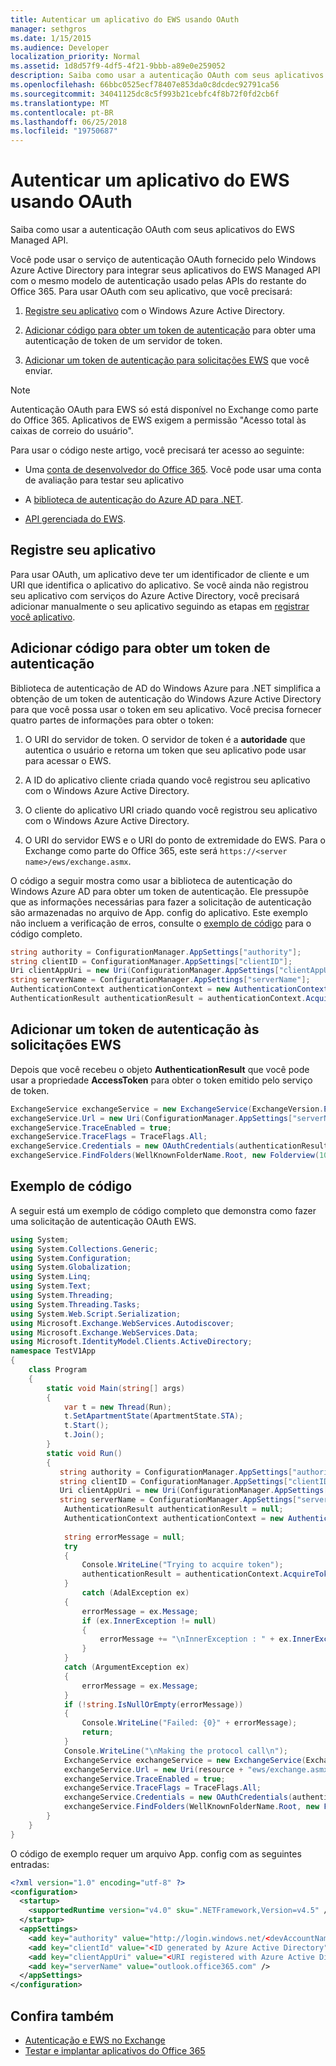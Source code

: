 ```yaml
---
title: Autenticar um aplicativo do EWS usando OAuth
manager: sethgros
ms.date: 1/15/2015
ms.audience: Developer
localization_priority: Normal
ms.assetid: 1d8d57f9-4df5-4f21-9bbb-a89e0e259052
description: Saiba como usar a autenticação OAuth com seus aplicativos do EWS Managed API.
ms.openlocfilehash: 66bbc0525ecf78407e853da0c8dcdec92791ca56
ms.sourcegitcommit: 34041125dc8c5f993b21cebfc4f8b72f0fd2cb6f
ms.translationtype: MT
ms.contentlocale: pt-BR
ms.lasthandoff: 06/25/2018
ms.locfileid: "19750687"
---
```

# <a name="authenticate-an-ews-application-by-using-oauth"></a>Autenticar um aplicativo do EWS usando OAuth

Saiba como usar a autenticação OAuth com seus aplicativos do EWS Managed API.
  
Você pode usar o serviço de autenticação OAuth fornecido pelo Windows Azure Active Directory para integrar seus aplicativos do EWS Managed API com o mesmo modelo de autenticação usado pelas APIs do restante do Office 365. Para usar OAuth com seu aplicativo, que você precisará:
  
1. [Registre seu aplicativo](#bk_register) com o Windows Azure Active Directory. 
    
2. [Adicionar código para obter um token de autenticação](#bk_getToken) para obter uma autenticação de token de um servidor de token. 
    
3. [Adicionar um token de autenticação para solicitações EWS](#bk_useToken) que você enviar. 
    
> [!NOTE]
> Autenticação OAuth para EWS só está disponível no Exchange como parte do Office 365. Aplicativos de EWS exigem a permissão "Acesso total às caixas de correio do usuário". 
  
Para usar o código neste artigo, você precisará ter acesso ao seguinte:
  
- Uma [conta de desenvolvedor do Office 365](http://office.microsoft.com/compare-office-365-for-business-plans-FX102918419.aspx.aspx). Você pode usar uma conta de avaliação para testar seu aplicativo
    
- A [biblioteca de autenticação do Azure AD para .NET](http://msdn.microsoft.com/en-us/library/office/jj573266.aspx.aspx).
    
- [API gerenciada do EWS](https://github.com/officedev/ews-managed-api.aspx).

<a name="bk_register"> </a>

## <a name="register-your-application"></a>Registre seu aplicativo

Para usar OAuth, um aplicativo deve ter um identificador de cliente e um URI que identifica o aplicativo do aplicativo. Se você ainda não registrou seu aplicativo com serviços do Azure Active Directory, você precisará adicionar manualmente o seu aplicativo seguindo as etapas em [registrar você aplicativo](http://msdn.microsoft.com/en-us/office/office365/howto/test-and-deploy-apps.aspx).

<a name="bk_getToken"> </a>

## <a name="add-code-to-get-an-authentication-token"></a>Adicionar código para obter um token de autenticação

Biblioteca de autenticação de AD do Windows Azure para .NET simplifica a obtenção de um token de autenticação do Windows Azure Active Directory para que você possa usar o token em seu aplicativo. Você precisa fornecer quatro partes de informações para obter o token:
  
1. O URI do servidor de token. O servidor de token é a **autoridade** que autentica o usuário e retorna um token que seu aplicativo pode usar para acessar o EWS. 
    
2. A ID do aplicativo cliente criada quando você registrou seu aplicativo com o Windows Azure Active Directory.
    
3. O cliente do aplicativo URI criado quando você registrou seu aplicativo com o Windows Azure Active Directory.
    
4. O URI do servidor EWS e o URI do ponto de extremidade do EWS. Para o Exchange como parte do Office 365, este será `https://<server name>/ews/exchange.asmx`.
    
O código a seguir mostra como usar a biblioteca de autenticação do Windows Azure AD para obter um token de autenticação. Ele pressupõe que as informações necessárias para fazer a solicitação de autenticação são armazenadas no arquivo de App. config do aplicativo. Este exemplo não incluem a verificação de erros, consulte o [exemplo de código](#bk_codeSample) para o código completo. 
  
```cs
string authority = ConfigurationManager.AppSettings["authority"];
string clientID = ConfigurationManager.AppSettings["clientID"];
Uri clientAppUri = new Uri(ConfigurationManager.AppSettings["clientAppUri"];
string serverName = ConfigurationManager.AppSettings["serverName"];
AuthenticationContext authenticationContext = new AuthenticationContext(authority, false);
AuthenticationResult authenticationResult = authenticationContext.AcquireToken(serverName, clientId, clientAppUri);

```

<a name="bk_useToken"> </a>

## <a name="add-an-authentication-token-to-ews-requests"></a>Adicionar um token de autenticação às solicitações EWS

Depois que você recebeu o objeto **AuthenticationResult** que você pode usar a propriedade **AccessToken** para obter o token emitido pelo serviço de token. 
  
```cs
ExchangeService exchangeService = new ExchangeService(ExchangeVersion.Exchange2013);
exchangeService.Url = new Uri(ConfigurationManager.AppSettings["serverName"]+"ews/exchange.asmx");
exchangeService.TraceEnabled = true;
exchangeService.TraceFlags = TraceFlags.All;
exchangeService.Credentials = new OAuthCredentials(authenticationResult.AccessToken));
exchangeService.FindFolders(WellKnownFolderName.Root, new Folderview(10));
```

<a name="bk_codeSample"> </a>

## <a name="code-sample"></a>Exemplo de código

A seguir está um exemplo de código completo que demonstra como fazer uma solicitação de autenticação OAuth EWS.
  
```cs
using System;
using System.Collections.Generic;
using System.Configuration;
using System.Globalization;
using System.Linq;
using System.Text;
using System.Threading;
using System.Threading.Tasks;
using System.Web.Script.Serialization;
using Microsoft.Exchange.WebServices.Autodiscover;
using Microsoft.Exchange.WebServices.Data;
using Microsoft.IdentityModel.Clients.ActiveDirectory;
namespace TestV1App
{
    class Program
    {
        static void Main(string[] args)
        {
            var t = new Thread(Run);
            t.SetApartmentState(ApartmentState.STA);
            t.Start();
            t.Join();
        }
        static void Run()
        {
           string authority = ConfigurationManager.AppSettings["authority"];
           string clientID = ConfigurationManager.AppSettings["clientID"];
           Uri clientAppUri = new Uri(ConfigurationManager.AppSettings["clientAppUri"];
           string serverName = ConfigurationManager.AppSettings["serverName"];
            AuthenticationResult authenticationResult = null;
            AuthenticationContext authenticationContext = new AuthenticationContext(authority, false);
            
            string errorMessage = null;
            try
            {
                Console.WriteLine("Trying to acquire token");
                authenticationResult = authenticationContext.AcquireToken(serverName, clientId, clientAppUri);
            }
                catch (AdalException ex)
            {
                errorMessage = ex.Message;
                if (ex.InnerException != null)
                {
                    errorMessage += "\nInnerException : " + ex.InnerException.Message;
                }
            }
            catch (ArgumentException ex)
            {
                errorMessage = ex.Message;
            }
            if (!string.IsNullOrEmpty(errorMessage))
            {
                Console.WriteLine("Failed: {0}" + errorMessage);
                return;
            }
            Console.WriteLine("\nMaking the protocol call\n");
            ExchangeService exchangeService = new ExchangeService(ExchangeVersion.Exchange2013);
            exchangeService.Url = new Uri(resource + "ews/exchange.asmx");
            exchangeService.TraceEnabled = true;
            exchangeService.TraceFlags = TraceFlags.All;
            exchangeService.Credentials = new OAuthCredentials(authenticationResult.AccessToken);
            exchangeService.FindFolders(WellKnownFolderName.Root, new FolderView(10));
        }
    }
}

```

O código de exemplo requer um arquivo App. config com as seguintes entradas:
  
```xml
<?xml version="1.0" encoding="utf-8" ?>
<configuration>
  <startup>
    <supportedRuntime version="v4.0" sku=".NETFramework,Version=v4.5" />
  </startup>
  <appSettings>
    <add key="authority" value="http://login.windows.net/<devAccountName>.onmicrosoft.com" />
    <add key="clientId" value="<ID generated by Azure Active Directory"/>
    <add key="clientAppUri" value="<URI registered with Azure Active Directory"/>
    <add key="serverName" value="outlook.office365.com" />
  </appSettings>
</configuration>
```

## <a name="see-also"></a>Confira também

- [Autenticação e EWS no Exchange](authentication-and-ews-in-exchange.md)    
- [Testar e implantar aplicativos do Office 365](http://msdn.microsoft.com/en-us/office/office365/howto/test-and-deploy-apps.aspx)
    

